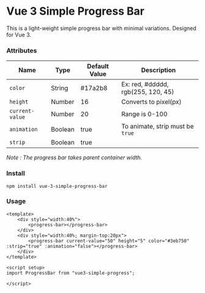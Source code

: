 # Vue 3 Simple Progress Bar

This is a light-weight simple progress bar with minimal variations. Designed for Vue 3.

### Attributes

| Name            | Type    | Default Value | Description                        |
|-----------------|---------|---------------|------------------------------------|
| `color`         | String  | #17a2b8       | Ex: red, #ddddd, rgb(255, 120, 45) |
| `height`        | Number  | 16            | Converts to pixel(px)              |
| `current-value` | Number  | 20            | Range is 0-100                     |
| `animation`     | Boolean | true          | To animate, strip must be `true`   |
| `strip`         | Boolean | true          |                                    |

*Note : The progress bar takes parent container width.*

### Install

`npm install vue-3-simple-progress-bar`

### Usage

    <template>
        <div style="width:40%">
            <progress-bar></progress-bar>
        </div>
        <div style="width:40%; margin-top:20px">
            <progress-bar current-value="50" height="5" color="#3eb750" :strip="true" :animation="false"></progress-bar>
        </div>
    </template>

    <script setup>
    import ProgressBar from "vue3-simple-progress";
    
    </script>